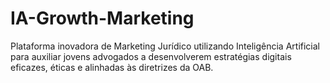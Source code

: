 # IA-Growth-Marketing
Plataforma inovadora de Marketing Jurídico utilizando Inteligência Artificial para auxiliar jovens advogados a desenvolverem estratégias digitais eficazes, éticas e alinhadas às diretrizes da OAB.
